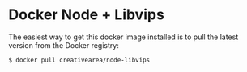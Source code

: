 # Docker Node + Libvips

The easiest way to get this docker image installed is to pull the latest version from the Docker registry:

```bash
$ docker pull creativearea/node-libvips
```
